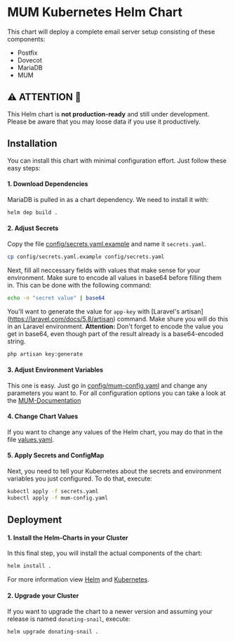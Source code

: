 # MUM Kubernetes Helm Chart

This chart will deploy a complete email server setup consisting of these
components:

- Postfix
- Dovecot
- MariaDB
- MUM

## ️️⚠️ ATTENTION 🧨

This Helm chart is **not production-ready** and still under development.
Please be aware that you may loose data if you use it productively.

## Installation

You can install this chart with minimal configuration effort.
Just follow these easy steps:

#### 1. Download Dependencies

MariaDB is pulled in as a chart dependency. We need to install it with:

```bash
helm dep build .
```

#### 2. Adjust Secrets

Copy the file [config/secrets.yaml.example](config/secrets.yaml.example) and 
name it `secrets.yaml`. 

```bash
cp config/secrets.yaml.example config/secrets.yaml
```

Next, fill all neccessary fields with values that make sense
for your environment. Make sure to encode all values in base64 before filling 
them in. This can be done with the following command:

```bash
echo -n "secret value" | base64
```

You'll want to generate the value for `app-key` with [Laravel's artisan]
(https://laravel.com/docs/5.8/artisan) command. Make shure you will do this in 
an Laravel environment. **Attention:** Don't forget to encode the value you get 
in base64, even though part of the result already is a base64-encoded string.

```bash
php artisan key:generate
```

#### 3. Adjust Environment Variables

This one is easy. Just go in [config/mum-config.yaml](config/mum-config.yaml) 
and change any parameters you want to. For all configuration options you can 
take a look at the 
[MUM-Documentation](https://mum-project.github.io/docs/configuration-options/)

#### 4. Change Chart Values

If you want to change any values of the Helm chart, you may do that in the file
[values.yaml](values.yaml).

#### 5. Apply Secrets and ConfigMap

Next, you need to tell your Kubernetes about the secrets and environment 
variables you just configured. To do that, execute:

```bash
kubectl apply -f secrets.yaml
kubectl apply -f mum-config.yaml
```

## Deployment
#### 1. Install the Helm-Charts in your Cluster

In this final step, you will install the actual components of the chart:

```bash
helm install .
```
For more information view [Helm](https://helm.sh/) and 
[Kubernetes](https://kubernetes.io/).

#### 2. Upgrade your Cluster

If you want to upgrade the chart to a newer version and assuming your 
release is named `donating-snail`, execute:

```bash
helm upgrade donating-snail .
```